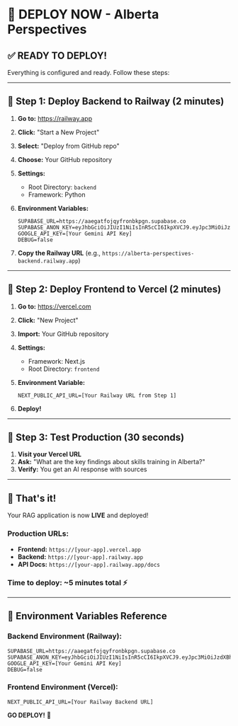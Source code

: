 # 🚀 DEPLOY NOW - Alberta Perspectives

## ✅ **READY TO DEPLOY!**

Everything is configured and ready. Follow these steps:

---

## 🚂 **Step 1: Deploy Backend to Railway (2 minutes)**

1. **Go to:** https://railway.app
2. **Click:** "Start a New Project"
3. **Select:** "Deploy from GitHub repo"
4. **Choose:** Your GitHub repository
5. **Settings:**
   - Root Directory: `backend`
   - Framework: Python
6. **Environment Variables:**
   ```
   SUPABASE_URL=https://aaegatfojqyfronbkpgn.supabase.co
   SUPABASE_ANON_KEY=eyJhbGciOiJIUzI1NiIsInR5cCI6IkpXVCJ9.eyJpc3MiOiJzdXBhYmFzZSIsInJlZiI6ImFhZWdhdGZvanF5ZnJvbmJrcGduIiwicm9sZSI6ImFub24iLCJpYXQiOjE3MzM5MTQxMDcsImV4cCI6MjA0OTQ5MDEwN30.kqQHLvpkZOPy9rrj7uAX8k8oEqSI3mQCAGhyUJBWoUE
   GOOGLE_API_KEY=[Your Gemini API Key]
   DEBUG=false
   ```

7. **Copy the Railway URL** (e.g., `https://alberta-perspectives-backend.railway.app`)

---

## 📱 **Step 2: Deploy Frontend to Vercel (2 minutes)**

1. **Go to:** https://vercel.com
2. **Click:** "New Project"
3. **Import:** Your GitHub repository
4. **Settings:**
   - Framework: Next.js
   - Root Directory: `frontend`
5. **Environment Variable:**
   ```
   NEXT_PUBLIC_API_URL=[Your Railway URL from Step 1]
   ```

6. **Deploy!**

---

## 🧪 **Step 3: Test Production (30 seconds)**

1. **Visit your Vercel URL**
2. **Ask:** "What are the key findings about skills training in Alberta?"
3. **Verify:** You get an AI response with sources

---

## 🎯 **That's it!**

Your RAG application is now **LIVE** and deployed! 

### **Production URLs:**
- **Frontend:** `https://[your-app].vercel.app`
- **Backend:** `https://[your-app].railway.app`
- **API Docs:** `https://[your-app].railway.app/docs`

### **Time to deploy:** ~5 minutes total ⚡

---

## 🔧 **Environment Variables Reference**

### Backend Environment (Railway):
```
SUPABASE_URL=https://aaegatfojqyfronbkpgn.supabase.co
SUPABASE_ANON_KEY=eyJhbGciOiJIUzI1NiIsInR5cCI6IkpXVCJ9.eyJpc3MiOiJzdXBhYmFzZSIsInJlZiI6ImFhZWdhdGZvanF5ZnJvbmJrcGduIiwicm9sZSI6ImFub24iLCJpYXQiOjE3MzM5MTQxMDcsImV4cCI6MjA0OTQ5MDEwN30.kqQHLvpkZOPy9rrj7uAX8k8oEqSI3mQCAGhyUJBWoUE
GOOGLE_API_KEY=[Your Gemini API Key]
DEBUG=false
```

### Frontend Environment (Vercel):
```
NEXT_PUBLIC_API_URL=[Your Railway Backend URL]
```

**GO DEPLOY!** 🚀 